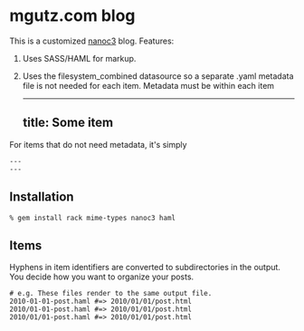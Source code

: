 # mgutz.com blog

This is a customized [nanoc3](http://nanoc.stoneship.org/) blog. Features:

1. Uses SASS/HAML for markup.
2. Uses the filesystem_combined datasource so a separate .yaml metadata file is not needed for each item. Metadata
must be within each item

    ---
    title: Some item
    ---
    
For items that do not need metadata, it's simply 

    ---
    ---

## Installation

    % gem install rack mime-types nanoc3 haml
    
    
## Items

Hyphens in item identifiers are converted to subdirectories in the output. You decide how you want to organize
your posts. 
    
    # e.g. These files render to the same output file.
    2010-01-01-post.haml #=> 2010/01/01/post.html
    2010/01-01-post.haml #=> 2010/01/01/post.html
    2010/01/01-post.haml #=> 2010/01/01/post.html